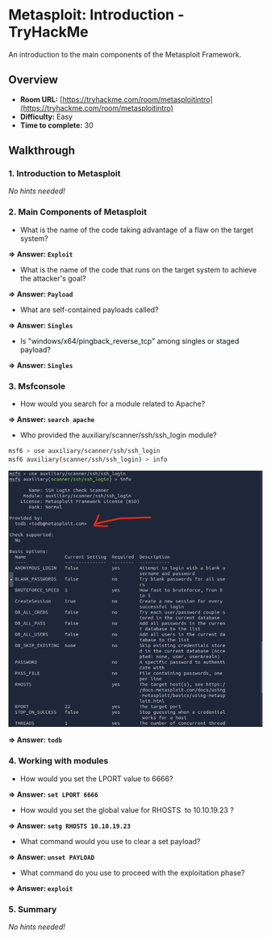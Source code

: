 # Metasploit: Introduction - TryHackMe

An introduction to the main components of the Metasploit Framework.

## Overview

- **Room URL:** [https://tryhackme.com/room/metasploitintro](https://tryhackme.com/room/metasploitintro)
- **Difficulty:** Easy
- **Time to complete:** 30

## Walkthrough

### 1. Introduction to Metasploit

_No hints needed!_

### 2. Main Components of Metasploit

- What is the name of the code taking advantage of a flaw on the target system?<br />

**=> Answer: `Exploit`**

- <p>What is the name of the code that runs on the target system to achieve the attacker's goal? <br /></p>

**=> Answer: `Payload`**

- What are self-contained payloads called?<br />

**=> Answer: `Singles`**

- <p>Is "<span style="color:rgb(14, 16, 26);background:transparent;margin-top:0pt;margin-bottom:0pt">windows/x64/pingback_reverse_tcp" among singles or staged payload? <br /></span></p>

**=> Answer: `Singles`**

### 3. Msfconsole

- How would you search for a module related to Apache?<br />

**=> Answer: `search apache`**

- <p>Who provided the auxiliary/scanner/ssh/ssh_login module?<br /></p>

```bash
msf6 > use auxiliary/scanner/ssh/ssh_login
msf6 auxiliary(scanner/ssh/ssh_login) > info
```

![Guide image](./screenshots/metasploit-introduction-1.png)

**=> Answer: `todb`**

### 4. Working with modules

- How would you set the LPORT value to 6666?<br />

**=> Answer: `set LPORT 6666`**

- How would you set the global value for RHOSTS  to 10.10.19.23 ? <br />

**=> Answer: `setg RHOSTS 10.10.19.23`**

- What command would you use to clear a set payload?<br />

**=> Answer: `unset PAYLOAD`**

- What command do you use to proceed with the exploitation phase?<br />

**=> Answer: `exploit`**

### 5. Summary

_No hints needed!_
